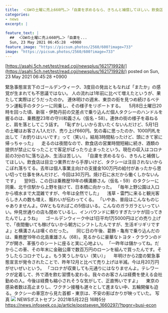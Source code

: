 ```yaml
---
title:  ＜GWの土曜に売上660円…＞「自粛を求めるなら、きちんと補償してほしい。飲食店は目立つ業界だから手厚いけど..」  
categories:
- news
excerpt: |
  
feature_text: |
  ##  ＜GWの土曜に売上660円…＞「自粛を...
  Sun, 23 May 2021 06:45:28  +0900
feature_image: "https://picsum.photos/2560/600?image=733"
image: "https://picsum.photos/2560/600?image=733"
---
```


[https://asahi.5ch.net/test/read.cgi/newsplus/1621719928/](https://asahi.5ch.net/test/read.cgi/newsplus/1621719928/)
posted on Sun, 23 May 2021 06:45:28  +0900

<!--more-->

緊急事態宣言下のゴールデンウィーク、3度目の発出ともなれば「またか」の感覚が生まれても不思議ではない。 人の流れは1年前に比べて増えたというが、果たして実際はどうだったのか。 連休明けの週末、東京の街を見つめ続けるベテラン運転手のタクシーに同乗し、その様子をリポートする。 　5月8日土曜日20時を回った頃、新宿・伊勢丹前の交差点で乗り込んだ個人タクシーのハンドルを握るのは、乗務歴23年の守川和義さん（仮名・58）。連休の街の様子を尋ねると、肩を落としてこう話す。 「恥ずかしいから言いたくないんだけど、5月1日の土曜はお客さん1人だけ、売り上げ660円。気の毒に思ったのか、1000円札を出して『お釣りはいいです』って（笑い）。結局3時間粘ったけど、頭にきて家に帰っちゃった」 　走るのは夜間なので、飲食店の営業時間短縮に続き、酒類の提供が禁止になったことで客足がぱったり止まったという。現在の収入はコロナ前の3分の1に落ち込み、生活は苦しい。 「自粛を求めるなら、きちんと補償してほしい。飲食店は目立つ業界だから手厚いけど、タクシーは注目されないからこぼれ落ちてる。去年は個人事業主向けの支援金100万円の給付があったから思い切って仕事を休んだけど、今回は30万円。焼け石に水だから働くしかないんです」 　翌9日、この日は乗務歴19年の横溝勝さん（仮名・59）のタクシーに同乗、北千住駅から上野を抜けて、日本橋に向かった。 「毎年上野公園は入口から噴水まで大混雑ですが、今年は全然でした」 　浅草・雷門に来ると観光客らしき人の数も増え、賑わいが伝わってくる。 「いやあ、普段はこんなものじゃありませんよ。GWともなればこの5倍はいる。こんなのガラガラといっていい。仲見世通りの店も閉めているし、インバウンドに頼りすぎたツケが回ってきたんでしょうね」 　ゴールデンウィーク中は1日平均1万5000円ほどの売り上げで、「夜間働いても稼げないから朝方にシフトしたんですが、生活ギリギリですよ」と横溝さんは嘆くのだった。 　同じ日の午後、葛飾・亀有で乗り込んだのは、乗務歴19年の北島重雄さん（68）。見るからに豪華なトヨタ・クラウンのドアが開き、革張りのシートに座ると実に心地よい。 「一昨年は儲かってね。だからこの車、その年末に金融公庫で数百万円のローンを組んで買ったんです。そうしたらコロナでしょ。もう笑うしかない（笑い）」 　年明けから2度の緊急事態宣言が発令されたことで、昨年12月と比べて売り上げは半減。今は月20万円がせいぜいという。 「コロナが収束しても元通りにはなりませんよ。テレワークが定着して、外で酒を飲む習慣も変わる。我々のお客さんは経費を使える会社勤めの人。今後は経費も縮小されそうな気がして、正直怖いですよ」 　東京の感染者数は高止まりし、ワクチン接種も遅々として進まない中、五輪開催も迫る。タクシーの車窓から見た首都・東京は、不安の影ばかりが映っていた。 写真 ![](https://media.image.infoseek.co.jp/isnews/photos/postseven/postseven_1660297_0-small.jpg) NEWSポストセブン 2021年5月22日 16時5分 https://news.infoseek.co.jp/article/postseven_1660297/?tpgnr=busi-econ
